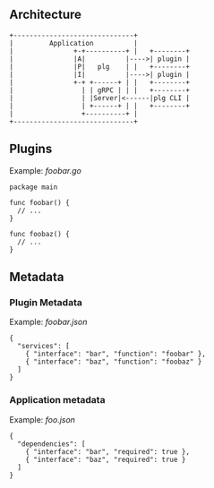 ## Architecture
```
+------------------------------+
|         Application          |
|               +-+----------+ |   +--------+
|               |A|          |---->| plugin |
|               |P|   plg    | |   +--------+
|               |I|          |---->| plugin |
|               +-+ +------+ | |   +--------+
|                 | | gRPC | | |   +--------+
|                 | |Server|<------|plg CLI |
|                 | +------+ | |   +--------+
|                 +----------+ |
+------------------------------+
```
## Plugins
Example: *foobar.go*
```
package main

func foobar() {
  // ...
}

func foobaz() {
  // ...
}
```

## Metadata
### Plugin Metadata
Example: *foobar.json*
```
{
  "services": [
    { "interface": "bar", "function": "foobar" },
    { "interface": "baz", "function": "foobaz" }
  ]
}
```

### Application metadata
Example: *foo.json*
```
{
  "dependencies": [
    { "interface": "bar", "required": true },
    { "interface": "baz", "required": true }
  ]
}
```
